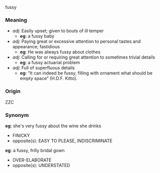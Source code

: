 fussy
### Meaning
+ _adj_: Easily upset; given to bouts of ill temper
    + __eg__: a fussy baby
+ _adj_: Paying great or excessive attention to personal tastes and appearance; fastidious
    + __eg__: He was always fussy about clothes
+ _adj_: Calling for or requiring great attention to sometimes trivial details
    + __eg__: a fussy actuarial problem
+ _adj_: Full of superfluous details
    + __eg__: “It can indeed be fussy, filling with ornament what should be empty space” (H.D.F. Kitto).

### Origin

ZZC

### Synonym

__eg__: she's very fussy about the wine she drinks

+ FINICKY
+ opposite(s): EASY TO PLEASE, INDISCRIMINATE

__eg__: a fussy, frilly bridal gown

+ OVER-ELABORATE
+ opposite(s): UNDERSTATED


